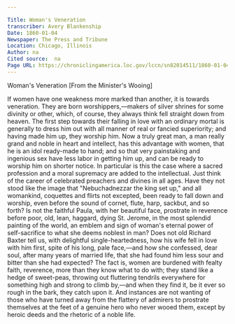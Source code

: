 ```yaml
---

Title: Woman's Veneration
transcriber: Avery Blankenship
Date: 1860-01-04
Newspaper: The Press and Tribune
Location: Chicago, Illinois
Author: na
Cited source:  na
Page URL: https://chroniclingamerica.loc.gov/lccn/sn82014511/1860-01-04/ed-1/seq-3/
---
```


Woman's Veneration
[From the Minister's Wooing]

If women have one weakness more marked than another, it is towards veneration. They are born worshippers,—makers of silver shrines for some divinity or other, which, of course, they always think fell straight down from heaven. The first step towards their falling in love with an ordinary mortal is generally to dress him out with all manner of real or fancied superiority; and having made him up, they worship him. Now a truly great man, a man really grand and noble in heart and intellect, has this advantage with women, that he is an idol ready-made to hand; and so that very painstaking and ingenious sex have less labor in getting him up, and can be ready to worship him on shorter notice. In particular is this the case where a sacred profession and a moral supremacy are added to the intellectual. Just think of the career of celebrated preachers and divines in all ages. Have they not stood like the image that "Nebuchadnezzar the king set up," and all womankind, coquettes and flirts not excepted, been ready to fall down and worship, even before the sound of cornet, flute, harp, sackbut, and so forth? Is not the faithful Paula, with her beautiful face, prostrate in reverence before poor, old, lean, haggard, dying St. Jerome, in the most splendid painting of the world, an emblem and sign of woman's eternal power of self-sacrifice to what she deems noblest in man? Does not old Richard Baxter tell us, with delightful single-heartedness, how his wife fell in love with him first, spite of his long, pale face,—and how she confessed, dear soul, after many years of married life, that she had found him less sour and bitter than she had expected? The fact is, women are burdened with fealty faith, reverence, more than they know what to do with; they stand like a hedge of sweet-peas, throwing out fluttering tendrils everywhere for something high and strong to climb by,—and when they find it, be it ever so rough in the bark, they catch upon it. And instances are not wanting of those who have turned away from the flattery of admirers to prostrate themselves at the feet of a genuine hero who never wooed them, except by heroic deeds and the rhetoric of a noble life.
